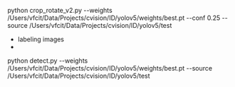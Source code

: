 python crop_rotate_v2.py --weights /Users/vfcit/Data/Projects/cvision/ID/yolov5/weights/best.pt --conf 0.25 --source /Users/vfcit/Data/Projects/cvision/ID/yolov5/test

- labeling images
- 



python detect.py --weights /Users/vfcit/Data/Projects/cvision/ID/yolov5/weights/best.pt --source /Users/vfcit/Data/Projects/cvision/ID/yolov5/test
